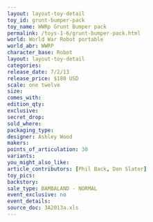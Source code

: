 ```yaml
---
layout: layout-toy-detail 
toy_id: grunt-bumper-pack
toy_name: WWRp Grunt Bumper pack
permalink: /toys-1-6/grunt-bumper-pack.html
world: World War Robot portable
world_abr: WWRP
character_base: Robot
layout: layout-toy-detail
categories: 
release_date: 7/2/13
release_price: $180 USD
scale: one twelve
size: 
comes_with: 
edition_qty: 
exclusive: 
secret_drop: 
sold_where: 
packaging_type: 
designer: Ashley Wood
makers: 
points_of_articulation: 30
variants: 
you_might_also_like: 
article_contributors: [Phil Back, Don Slater]
toy_pics: 
backstory: 
sale_type: BAMBALAND - NORMAL
event_exclusive: no
event_details: 
source_doc: 3A2013a.xls
---
```

